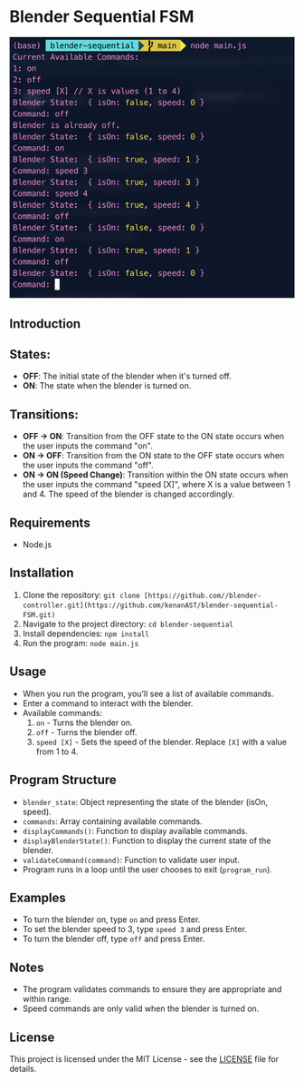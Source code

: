 # Blender Sequential FSM

![Blender CLI](./running.png)

## Introduction

## States:
- **OFF**: The initial state of the blender when it's turned off.
- **ON**: The state when the blender is turned on.

## Transitions:
- **OFF -> ON**: Transition from the OFF state to the ON state occurs when the user inputs the command "on".
- **ON -> OFF**: Transition from the ON state to the OFF state occurs when the user inputs the command "off".
- **ON -> ON (Speed Change)**: Transition within the ON state occurs when the user inputs the command "speed [X]", where X is a value between 1 and 4. The speed of the blender is changed accordingly.

## Requirements

- Node.js

## Installation

1. Clone the repository: `git clone [https://github.com//blender-controller.git](https://github.com/kenanAST/blender-sequential-FSM.git)`
2. Navigate to the project directory: `cd blender-sequential`
3. Install dependencies: `npm install`
4. Run the program: `node main.js`

## Usage

- When you run the program, you'll see a list of available commands.
- Enter a command to interact with the blender.
- Available commands:
  1. `on` - Turns the blender on.
  2. `off` - Turns the blender off.
  3. `speed [X]` - Sets the speed of the blender. Replace `[X]` with a value from 1 to 4.

## Program Structure

- `blender_state`: Object representing the state of the blender (isOn, speed).
- `commands`: Array containing available commands.
- `displayCommands()`: Function to display available commands.
- `displayBlenderState()`: Function to display the current state of the blender.
- `validateCommand(command)`: Function to validate user input.
- Program runs in a loop until the user chooses to exit (`program_run`).

## Examples

- To turn the blender on, type `on` and press Enter.
- To set the blender speed to 3, type `speed 3` and press Enter.
- To turn the blender off, type `off` and press Enter.

## Notes

- The program validates commands to ensure they are appropriate and within range.
- Speed commands are only valid when the blender is turned on.

## License

This project is licensed under the MIT License - see the [LICENSE](LICENSE) file for details.

